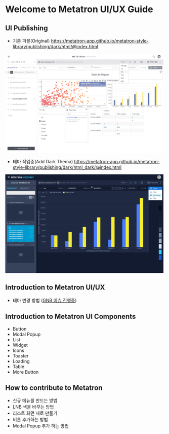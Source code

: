 Welcome to Metatron UI/UX Guide
==================================

UI Publishing
---
- 기존 퍼블(Original) <https://metatron-app.github.io/metatron-style-library/publishing/dark/html/@index.html>
<img width="500px" src="/docs/guide/images/white.png" alt="White" title="White Thema">

- 테마 작업중(Add Dark Thema) <https://metatron-app.github.io/metatron-style-library/publishing/dark/html_dark/@index.html>
<img width="500px" src="/docs/guide/images/dark.png" alt="Dark" title="Dark Thema">

Introduction to Metatron UI/UX
---
- 테마 변경 방법 ([GNB 이슈 진행중](https://github.com/metatron-app/metatron-discovery/issues/2388))

Introduction to Metatron UI Components
---
- Button
- Modal Popup
- List
- Widget
- Icons
- Toaster
- Loading
- Table
- More Button

How to contribute to Metatron
---
- 신규 메뉴를 만드는 방법
- LNB 색을 바꾸는 방법
- 리스트 화면 새로 만들기
- 버튼 추가하는 방법
- Modal Popup 추가 하는 방법